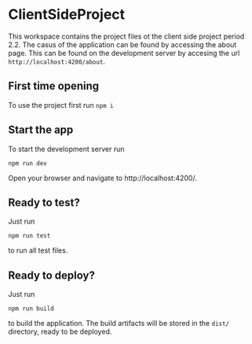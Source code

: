 # ClientSideProject

This workspace contains the project files ot the client side project period 2.2. The casus of the application can be found by accessing the about page. This can be found on the development server by accesing the url `http://localhost:4200/about`.

## First time opening

To use the project first run `npm i`

## Start the app

To start the development server run

```
npm run dev
```

Open your browser and navigate to http://localhost:4200/.

## Ready to test?

Just run

```
npm run test
```

to run all test files.

## Ready to deploy?

Just run

```
npm run build
```

to build the application. The build artifacts will be stored in the `dist/` directory, ready to be deployed.
